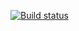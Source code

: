 [![Build status](https://ci.appveyor.com/api/projects/status/ig6nixe8a2xkf7sf/branch/main?svg=true)](https://ci.appveyor.com/project/Nikitajc1/diploma/branch/main)
